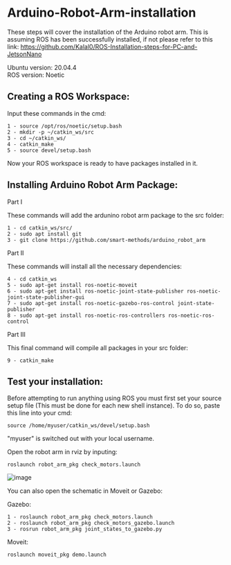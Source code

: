# Arduino-Robot-Arm-installation
  These steps will cover the installation of the Arduino robot arm. This is assuming ROS has been successfully installed, if not please refer to this link: https://github.com/Kalal0/ROS-Installation-steps-for-PC-and-JetsonNano </br>
  
Ubuntu version: 20.04.4 </br>
ROS version: Noetic




## Creating a ROS Workspace: 

Input these commands in the cmd: 
    
    1 - source /opt/ros/noetic/setup.bash
    2 - mkdir -p ~/catkin_ws/src
    3 - cd ~/catkin_ws/ 
    4 - catkin_make
    5 - source devel/setup.bash
    
Now your ROS workspace is ready to have packages installed in it. 



## Installing Arduino Robot Arm Package: 

Part I

These commands will add the ardunino robot arm package to the src folder: 

    1 - cd catkin_ws/src/
    2 - sudo apt install git
    3 - git clone https://github.com/smart-methods/arduino_robot_arm
    
Part II

These commands will install all the necessary dependencies: 

    4 - cd catkin_ws
    5 - sudo apt-get install ros-noetic-moveit
    6 - sudo apt-get install ros-noetic-joint-state-publisher ros-noetic-joint-state-publisher-gui
    7 - sudo apt-get install ros-noetic-gazebo-ros-control joint-state-publisher
    8 - sudo apt-get install ros-noetic-ros-controllers ros-noetic-ros-control

Part III

This final command will compile all packages in your src folder: 

    9 - catkin_make
    
    
## Test your installation: 

Before attempting to run anything using ROS you must first set your source setup file (This must be done for each new shell instance). To do so, paste this line into your cmd: 

    source /home/myuser/catkin_ws/devel/setup.bash
    
"myuser" is switched out with your local username.

Open the robot arm in rviz by inputing: 

    roslaunch robot_arm_pkg check_motors.launch

![image](https://user-images.githubusercontent.com/109832303/181914380-b8ede4df-c41f-4395-aa87-aed635f04739.png)


You can also open the schematic in Moveit or Gazebo: 

Gazebo:

    1 - roslaunch robot_arm_pkg check_motors.launch
    2 - roslaunch robot_arm_pkg check_motors_gazebo.launch
    3 - rosrun robot_arm_pkg joint_states_to_gazebo.py
    
Moveit: 

    roslaunch moveit_pkg demo.launch
